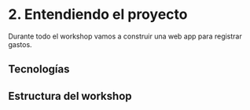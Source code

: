 # 2. Entendiendo el proyecto

Durante todo el workshop vamos a construir una web app para registrar gastos.

## Tecnologías

## Estructura del workshop